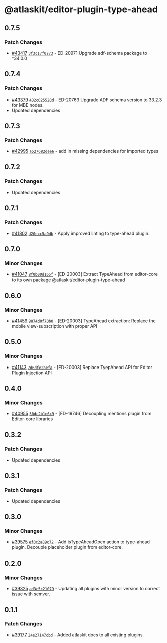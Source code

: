 # @atlaskit/editor-plugin-type-ahead

## 0.7.5

### Patch Changes

- [#43417](https://bitbucket.org/atlassian/atlassian-frontend/pull-requests/43417) [`3f3c17f0273`](https://bitbucket.org/atlassian/atlassian-frontend/commits/3f3c17f0273) - ED-20971 Upgrade adf-schema package to ^34.0.0

## 0.7.4

### Patch Changes

- [#43379](https://bitbucket.org/atlassian/atlassian-frontend/pull-requests/43379) [`482c025520d`](https://bitbucket.org/atlassian/atlassian-frontend/commits/482c025520d) - ED-20763 Upgrade ADF schema version to 33.2.3 for MBE nodes.
- Updated dependencies

## 0.7.3

### Patch Changes

- [#42995](https://bitbucket.org/atlassian/atlassian-frontend/pull-requests/42995) [`a527682dee6`](https://bitbucket.org/atlassian/atlassian-frontend/commits/a527682dee6) - add in missing dependencies for imported types

## 0.7.2

### Patch Changes

- Updated dependencies

## 0.7.1

### Patch Changes

- [#41802](https://bitbucket.org/atlassian/atlassian-frontend/pull-requests/41802) [`d20ecc5a9db`](https://bitbucket.org/atlassian/atlassian-frontend/commits/d20ecc5a9db) - Apply improved linting to type-ahead plugin.

## 0.7.0

### Minor Changes

- [#41047](https://bitbucket.org/atlassian/atlassian-frontend/pull-requests/41047) [`8f0b00d165f`](https://bitbucket.org/atlassian/atlassian-frontend/commits/8f0b00d165f) - [ED-20003] Extract TypeAhead from editor-core to its own package @atlaskit/editor-plugin-type-ahead

## 0.6.0

### Minor Changes

- [#41459](https://bitbucket.org/atlassian/atlassian-frontend/pull-requests/41459) [`9874d0f70b0`](https://bitbucket.org/atlassian/atlassian-frontend/commits/9874d0f70b0) - [ED-20003] TypeAhead extraction: Replace the mobile view-subscription with proper API

## 0.5.0

### Minor Changes

- [#41143](https://bitbucket.org/atlassian/atlassian-frontend/pull-requests/41143) [`7d6dfe2befa`](https://bitbucket.org/atlassian/atlassian-frontend/commits/7d6dfe2befa) - [ED-20003] Replace TyepAhead API for Editor Plugin Injection API

## 0.4.0

### Minor Changes

- [#40955](https://bitbucket.org/atlassian/atlassian-frontend/pull-requests/40955) [`30dc2b1e6c9`](https://bitbucket.org/atlassian/atlassian-frontend/commits/30dc2b1e6c9) - [ED-19746] Decoupling mentions plugin from Editor-core libraries

## 0.3.2

### Patch Changes

- Updated dependencies

## 0.3.1

### Patch Changes

- Updated dependencies

## 0.3.0

### Minor Changes

- [#39575](https://bitbucket.org/atlassian/atlassian-frontend/pull-requests/39575) [`ef0c2a89c72`](https://bitbucket.org/atlassian/atlassian-frontend/commits/ef0c2a89c72) - Add isTypeAheadOpen action to type-ahead plugin. Decouple placeholder plugin from editor-core.

## 0.2.0

### Minor Changes

- [#39325](https://bitbucket.org/atlassian/atlassian-frontend/pull-requests/39325) [`ad3c5c21079`](https://bitbucket.org/atlassian/atlassian-frontend/commits/ad3c5c21079) - Updating all plugins with minor version to correct issue with semver.

## 0.1.1

### Patch Changes

- [#39177](https://bitbucket.org/atlassian/atlassian-frontend/pull-requests/39177) [`24e27147cbd`](https://bitbucket.org/atlassian/atlassian-frontend/commits/24e27147cbd) - Added atlaskit docs to all existing plugins.
